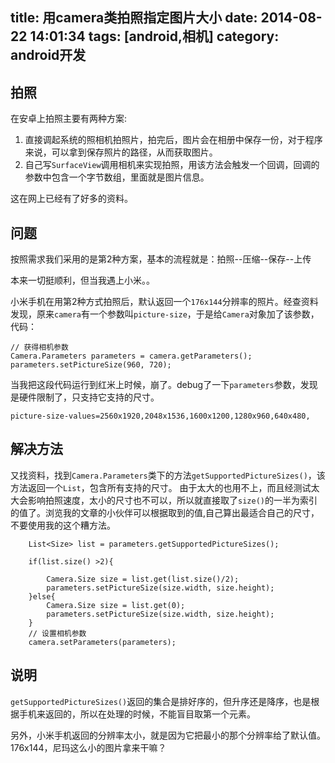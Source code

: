 title: 用camera类拍照指定图片大小
date: 2014-08-22 14:01:34
tags: [android,相机]
category: android开发
---
## 拍照
在安卓上拍照主要有两种方案:

1.  直接调起系统的照相机拍照片，拍完后，图片会在相册中保存一份，对于程序来说，可以拿到保存照片的路径，从而获取图片。
2.  自己写`SurfaceView`调用相机来实现拍照，用该方法会触发一个回调，回调的参数中包含一个字节数组，里面就是图片信息。

这在网上已经有了好多的资料。


## 问题
按照需求我们采用的是第2种方案，基本的流程就是：拍照--压缩--保存--上传

本来一切挺顺利，但当我遇上小米。。
<!-- more -->

小米手机在用第2种方式拍照后，默认返回一个`176x144`分辨率的照片。经查资料发现，原来`camera`有一个参数叫`picture-size`，于是给`Camera`对象加了该参数，代码：

```
// 获得相机参数
Camera.Parameters parameters = camera.getParameters();
parameters.setPictureSize(960, 720);
```
当我把这段代码运行到红米上时候，崩了。debug了一下`parameters`参数，发现是硬件限制了，只支持它支持的尺寸。

    picture-size-values=2560x1920,2048x1536,1600x1200,1280x960,640x480,
## 解决方法
又找资料，找到`Camera.Parameters`类下的方法`getSupportedPictureSizes()`，该方法返回一个`List`，包含所有支持的尺寸。
由于太大的也用不上，而且经测试太大会影响拍照速度，太小的尺寸也不可以，所以就直接取了`size()`的一半为索引的值了。浏览我的文章的小伙伴可以根据取到的值,自己算出最适合自己的尺寸，不要使用我的这个糟方法。

```
	List<Size> list = parameters.getSupportedPictureSizes();
	
	if(list.size() >2){
		
		Camera.Size size = list.get(list.size()/2);
		parameters.setPictureSize(size.width, size.height);
	}else{
		Camera.Size size = list.get(0);
		parameters.setPictureSize(size.width, size.height);
	}
	// 设置相机参数
	camera.setParameters(parameters);
```

## 说明

`getSupportedPictureSizes()`返回的集合是排好序的，但升序还是降序，也是根据手机来返回的，所以在处理的时候，不能盲目取第一个元素。

另外，小米手机返回的分辨率太小，就是因为它把最小的那个分辨率给了默认值。176x144，尼玛这么小的图片拿来干嘛？

